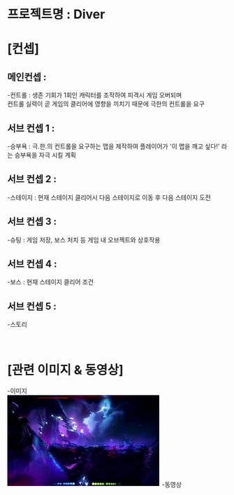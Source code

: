 프로젝트명 : Diver
==================
# [컨셉]

## 메인컨셉 :  
-컨트롤 : 생존 기회가 1회인 캐릭터를 조작하여 피격시 게임 오버되며  
컨트롤 실력이 곧 게임의 클리어에 영향을 끼치기 때문에 극한의 컨트롤을 요구
## 서브 컨셉 1 :  
-승부욕 : 극.한.의 컨트롤을 요구하는 맵을 제작하여 플레이어가 '이 맵을 깨고 싶다!' 라는  승부욕을 자극 시킬 계획
## 서브 컨셉 2 :  
-스테이지 : 현재 스테이지 클리어시 다음 스테이지로 이동 후 다음 스테이지 도전
## 서브 컨셉 3 :  
-슈팅 : 게임 저장, 보스 처치 등 게임 내 오브젝트와 상호작용
## 서브 컨셉 4 :  
-보스 : 현재 스테이지 클리어 조건
## 서브 컨셉 5 :  
-스토리  
<br><br>
# [관련 이미지 & 동영상]  
-이미지  
<img src="./img/image1.jpg">
-동영상
